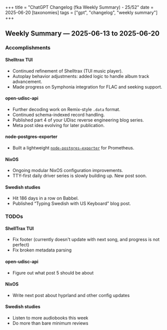 +++
title = "ChatGPT Changelog (fka Weekly Summary) - 25/52"
date = 2025-06-20
[taxonomies]
tags = ["gpt", "changelog", "weekly summary"]
+++

## Weekly Summary — 2025-06-13 to 2025-06-20

### Accomplishments

#### Shelltrax TUI

- Continued refinement of Shelltrax (TUI music player).
- Autoplay behavior adjustments: added logic to handle album track advancement.
- Made progress on Symphonia integration for FLAC and seeking support.

#### open-udisc-api

- Further decoding work on Remix-style `.data` format.
- Continued schema-indexed record handling.
- Published part 4 of your UDisc reverse engineering blog series.
- Meta post idea evolving for later publication.

#### node-postgres-exporter

- Built a lightweight [`node-postgres-exporter`](https://github.com/ducks/node-postgres-exporter) for Prometheus.

#### NixOS

- Ongoing modular NixOS configuration improvements.
- TTY-first daily driver series is slowly building up. New post soon.

#### Swedish studies

- Hit 186 days in a row on Babbel.
- Published “Typing Swedish with US Keyboard” blog post.

### TODOs

#### ShellTrax TUI

- Fix footer (currently doesn't update with next song, and progress is not perfect)
- Fix broken metadata parsing

#### open-udisc-api

- Figure out what post 5 should be about

#### NixOS

- Write next post about hyprland and other config updates

#### Swedish studies

- Listen to more audiobooks this week
- Do more than bare minimum reviews

